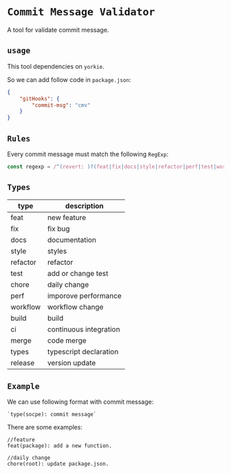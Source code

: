# `Commit Message Validator`

A tool for validate commit message.

## `usage`

This tool dependencies on `yorkie`.

So we can add follow code in `package.json`:

```json
{
    "gitHooks": {
        "commit-msg": "cmv"
    }
}
```

## `Rules`

Every commit message must match the following `RegExp`:

```js
const regexp = /^(revert: )?(feat|fix|docs|style|refactor|perf|test|workflow|build|ci|chore|types|release|merge)(\(.+\))?: .{1,50}/;
```

## `Types`

| type     | description            |
| -------- | ---------------------- |
| feat     | new feature            |
| fix      | fix bug                |
| docs     | documentation          |
| style    | styles                 |
| refactor | refactor               |
| test     | add or change test     |
| chore    | daily change           |
| perf     | imporove performance   |
| workflow | workflow change        |
| build    | build                  |
| ci       | continuous integration |
| merge    | code merge             |
| types    | typescript declaration |
| release  | version update         |

## `Example`

We can use following format with commit message:

```
`type(socpe): commit message`
```

There are some examples:

```
//feature
feat(package): add a new function.

//daily change
chore(root): update package.json.
```
